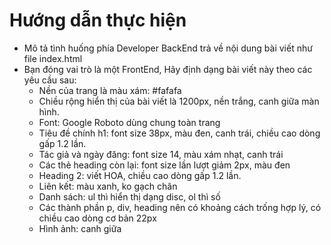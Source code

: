 # Hướng dẫn thực hiện

- Mô tả tình huống phía Developer BackEnd trả về nội dung bài viết như file index.html
- Bạn đóng vai trò là một FrontEnd, Hãy định dạng bài viết này theo các yêu cầu sau:
  - Nền của trang là màu xám: #fafafa
  - Chiều rộng hiển thị của bài viết là 1200px, nền trắng, canh giữa màn hình.
  - Font: Google Roboto dùng chung toàn trang
  - Tiêu đề chính h1: font size 38px, màu đen, canh trái, chiều cao dòng gấp 1.2 lần.
  - Tác giả và ngày đăng: font size 14, màu xám nhạt, canh trái
  - Các thẻ heading còn lại: font size lần lượt giảm 2px, màu đen
  - Heading 2: viết HOA,  chiều cao dòng gấp 1.2 lần.
  - Liên kết: màu xanh, ko gạch chân
  - Danh sách: ul thì hiển thị dạng disc, ol thì số
  - Các thành phần p, div, heading nên có khoảng cách trống hợp lý, có chiều cao dòng cơ bản 22px
  - Hình ảnh: canh giữa

